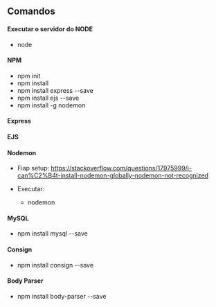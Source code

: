 ## Comandos

#### Executar o servidor do NODE
 - node <file>

#### NPM

 - npm init
 - npm install
 - npm install express --save
 - npm install ejs --save
 - npm install -g nodemon

#### Express

#### EJS

#### Nodemon
  - Fiap setup: https://stackoverflow.com/questions/17975999/i-can%C2%B4t-install-nodemon-globally-nodemon-not-recognized

  - Executar:
    - nodemon <app>

#### MySQL

  - npm install mysql --save


#### Consign

  - npm install consign --save


#### Body Parser

  - npm install body-parser --save